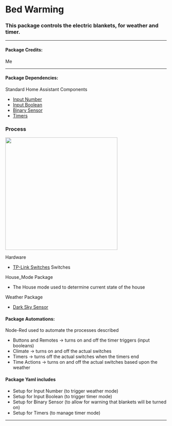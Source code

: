 # Bed Warming

### This package controls the electric blankets, for weather and timer.

<hr --- </hr> 

<h4 align="left">Package Credits:</h4>

Me

<hr --- </hr>

<h4 align="left">Package Dependencies:</h4>

Standard Home Assistant Components

* [Input Number](https://www.home-assistant.io/components/input_number/)
* [Input Boolean](https://www.home-assistant.io/components/input_boolean/)
* [Binary Sensor](https://www.home-assistant.io/components/binary_sensor.template/)
* [Timers](https://www.home-assistant.io/components/timer/)

### Process

<img src="https://github.com/simonhq/HAConfigV2/tree/master/images/bedwarming.png" width="350"/>

Hardware

* [TP-Link Switches](https://www.tp-link.com/au/) Switches

House_Mode Package

* The House mode used to determine current state of the house

Weather Package

* [Dark Sky Sensor](https://www.home-assistant.io/components/sensor.darksky/)

<h4 align="left">Package Automations:</h4>

Node-Red used to automate the processes described
* Buttons and Remotes -> turns on and off the timer triggers (input booleans)
* Climate -> turns on and off the actual switches
* Timers -> turns off the actual switches when the timers end
* Time Actions -> turns on and off the actual switches based upon the weather

<h4 align="left">Package Yaml includes</h4>

* Setup for Input Number (to trigger weather mode) 
* Setup for Input Boolean (to trigger timer mode)
* Setup for Binary Sensor (to allow for warning that blankets will be turned on)
* Setup for Timers (to manage timer mode)

<hr --- </hr>